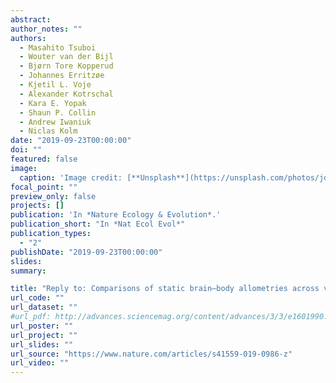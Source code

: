 ```yaml
---
abstract:
author_notes: ""
authors:
  - Masahito Tsuboi
  - Wouter van der Bijl
  - Bjørn Tore Kopperud
  - Johannes Erritzøe
  - Kjetil L. Voje
  - Alexander Kotrschal
  - Kara E. Yopak
  - Shaun P. Collin
  - Andrew Iwaniuk
  - Niclas Kolm 
date: "2019-09-23T00:00:00"
doi: ""
featured: false
image:
  caption: 'Image credit: [**Unsplash**](https://unsplash.com/photos/jdD8gXaTZsc)'
focal_point: ""
preview_only: false
projects: []
publication: 'In *Nature Ecology & Evolution*.'
publication_short: "In *Nat Ecol Evol*"
publication_types:
  - "2"
publishDate: "2019-09-23T00:00:00"
slides: 
summary: 

title: "Reply to: Comparisons of static brain–body allometries across vertebrates must distinguish between indeterminate and determinate growth"
url_code: ""
url_dataset: ""
#url_pdf: http://advances.sciencemag.org/content/advances/3/3/e1601990.full.pdf
url_poster: ""
url_project: ""
url_slides: ""
url_source: "https://www.nature.com/articles/s41559-019-0986-z"
url_video: ""
---
```

